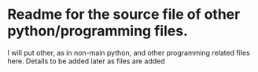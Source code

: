 # Readme for the source file of other python/programming files.
 
I will put other, as in non-main python, and other programming related files here.
Details to be added later as files are added
